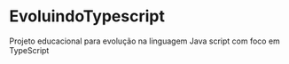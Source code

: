 # EvoluindoTypescript
Projeto educacional para evolução na linguagem Java script com foco em TypeScript
